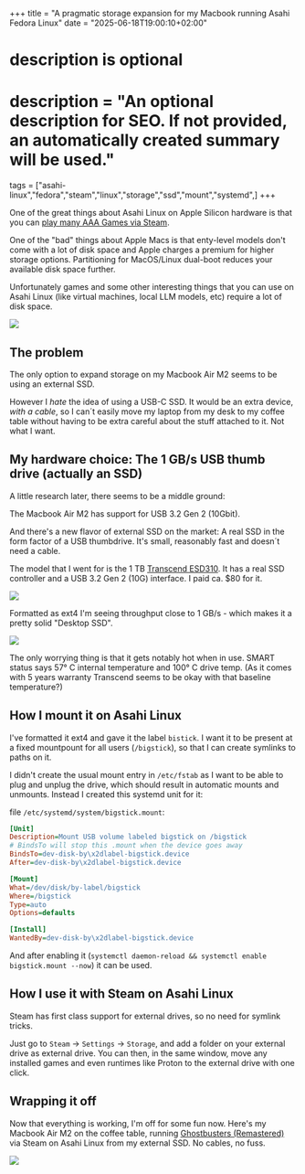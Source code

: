 +++
title = "A pragmatic storage expansion for my Macbook running Asahi Fedora Linux"
date = "2025-06-18T19:00:10+02:00"

#
# description is optional
#
# description = "An optional description for SEO. If not provided, an automatically created summary will be used."

tags = ["asahi-linux","fedora","steam","linux","storage","ssd","mount","systemd",]
+++

One of the great things about Asahi Linux on Apple Silicon hardware is that you can [play many AAA Games via Steam](https://asahilinux.org/2024/10/aaa-gaming-on-asahi-linux/).

One of the "bad" things about Apple Macs is that enty-level models don't come with a lot of disk space and Apple charges a premium for higher storage options. Partitioning for MacOS/Linux dual-boot reduces your available disk space further.

Unfortunately games and some other interesting things that you can use on Asahi Linux (like virtual machines, local LLM models, etc) require a lot of disk space.

![](/images/a-pragmatic-macbook-storage-expansion-for-asahi-fedora-linux/Screenshot_20250619_211742.png)

## The problem

The only option to expand storage on my Macbook Air M2 seems to be using an external SSD.

However I *hate* the idea of using a USB-C SSD. It would be an extra device, *with a cable*, so I can´t easily move my laptop from my desk to my coffee table without having to be extra careful about the stuff attached to it. Not what I want.

## My hardware choice: The 1 GB/s USB thumb drive (actually an SSD)

A little research later, there seems to be a middle ground:

The Macbook Air M2 has support for USB 3.2 Gen 2 (10Gbit).

And there's a new flavor of external SSD on the market: A real SSD in the form factor of a USB thumbdrive. It's small, reasonably fast and doesn´t need a cable.

The model that I went for is the 1 TB [Transcend ESD310](https://us.transcend-info.com/product/portable-ssd/esd310). It has a real SSD controller and a USB 3.2 Gen 2 (10G) interface. I paid ca. $80 for it.

![](/images/a-pragmatic-macbook-storage-expansion-for-asahi-fedora-linux/image.png)

Formatted as ext4 I'm seeing throughput close to 1 GB/s - which makes it a pretty solid "Desktop SSD".

![](/images/a-pragmatic-macbook-storage-expansion-for-asahi-fedora-linux/image-1.png)

The only worrying thing is that it gets notably hot when in use. SMART status says 57° C internal temperature and 100° C drive temp. (As it comes with 5 years warranty Transcend seems to be okay with that baseline temperature?)

## How I mount it on Asahi Linux

I've formatted it ext4 and gave it the label `bistick`. I want it to be present at a fixed mountpount for all users (`/bigstick`), so that I can create symlinks to paths on it.

I didn't create the usual mount entry in `/etc/fstab` as I want to be able to plug and unplug the drive, which should result in automatic mounts and unmounts. Instead I created this systemd unit for it:

file `/etc/systemd/system/bigstick.mount`:


```ini
[Unit]
Description=Mount USB volume labeled bigstick on /bigstick
# BindsTo will stop this .mount when the device goes away
BindsTo=dev-disk-by\x2dlabel-bigstick.device
After=dev-disk-by\x2dlabel-bigstick.device

[Mount]
What=/dev/disk/by-label/bigstick
Where=/bigstick
Type=auto
Options=defaults

[Install]
WantedBy=dev-disk-by\x2dlabel-bigstick.device
```

And after enabling it (`systemctl daemon-reload && systemctl enable bigstick.mount --now`) it can be used.

## How I use it with Steam on Asahi Linux

Steam has first class support for external drives, so no need for symlink tricks.

Just go to `Steam` -> `Settings` -> `Storage`, and add a folder on your external drive as external drive. You can then, in the same window, move any installed games and even runtimes like Proton to the external drive with one click.

## Wrapping it off

Now that everything is working, I'm off for some fun now. Here's my Macbook Air M2 on the coffee table, running [Ghostbusters (Remastered)](https://store.steampowered.com/app/1449280/Ghostbusters_The_Video_Game_Remastered/) via Steam on Asahi Linux from my external SSD. No cables, no fuss.

![](/images/a-pragmatic-macbook-storage-expansion-for-asahi-fedora-linux/image-2.png)



